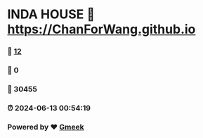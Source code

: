 # INDA HOUSE :link: https://ChanForWang.github.io 
### :page_facing_up: [12](https://ChanForWang.github.io/tag.html) 
### :speech_balloon: 0 
### :hibiscus: 30455 
### :alarm_clock: 2024-06-13 00:54:19 
### Powered by :heart: [Gmeek](https://github.com/Meekdai/Gmeek)
